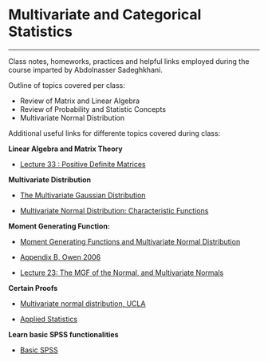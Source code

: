 # Multivariate and Categorical Statistics

***
Class notes, homeworks, practices and helpful links employed during the course imparted by Abdolnasser Sadeghkhani.


Outline of topics covered per class:

+ Review of Matrix and Linear Algebra
+ Review of Probability and Statistic Concepts
+ Multivariate Normal Distribution


Additional useful links for differente topics covered during class:

**Linear Algebra and Matrix Theory**

- [Lecture 33 : Positive Definite Matrices](https://www.math.utah.edu/~zwick/Classes/Fall2012_2270/Lectures/Lecture33_with_Examples.pdf)

**Multivariate Distribution**

- [The Multivariate Gaussian Distribution](http://cs229.stanford.edu/section/gaussians.pdf)

- [Multivariate Normal Distribution: Characteristic Functions](https://ocw.mit.edu/courses/electrical-engineering-and-computer-science/6-436j-fundamentals-of-probability-fall-2018/lecture-notes/MIT6_436JF18_lec15.pdf)

**Moment Generating Function:**

- [Moment Generating Functions and Multivariate Normal Distribution](https://mast.queensu.ca/~stat353/slides/5-multivariate_normal17_4.pdf)

- [Appendix B, Owen 2006](http://statweb.stanford.edu/~owen/courses/305a/prob-review.pdf)

- [Lecture 23: The MGF of the Normal, and Multivariate Normals](https://courses.cs.washington.edu/courses/cse312/19sp/schedule/lecture23.pdf)

**Certain Proofs**

- [Multivariate normal distribution, UCLA](http://www.stat.ucla.edu/~nchristo/statistics_c173_c273/c173_c273_multivariate_normal.pdf)

- [Applied Statistics](http://www.maths.usyd.edu.au/u/jormerod/stat3914/STAT3914_Notes_Full.pdf)

**Learn basic SPSS functionalities**

- [Basic SPSS](https://www.youtube.com/watch?v=8_4Z3iKzE8M&list=PLVI_iGT5ZuRmXlbuwMKi04R6Oe1G3De8G)


